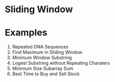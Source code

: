 # Sliding Window


# Examples
1. Repeated DNA Sequences
2. Find Maximum in Sliding Window
3. Minimum Window Substring
4. Logest Substring without Repeating Charaters
5. Minimum Size Subarray Sum
6. Best Time to Buy and Sell Stock